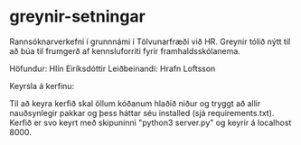 # greynir-setningar

Rannsóknarverkefni í grunnnámi í Tölvunarfræði við HR. Greynir tólið nýtt til að búa til frumgerð af kennsluforriti fyrir framhaldsskólanema.

Höfundur: Hlín Eiríksdóttir
Leiðbeinandi: Hrafn Loftsson

Keyrsla á kerfinu: 

Til að keyra kerfið skal öllum kóðanum hlaðið niður og tryggt að allir nauðsynlegir pakkar og þess háttar séu installed (sjá requirements.txt). Kerfið er svo keyrt með skipuninni "python3 server.py" og keyrir á localhost 8000.
